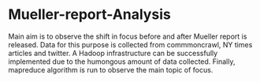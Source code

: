 # Mueller-report-Analysis

Main aim is to observe the shift in focus before and after Mueller report is released. Data for this purpose is collected from commmoncrawl, NY times articles and twitter. A Hadoop infrastructure can be successfully implemented due to the humongous amount of data collected. Finally, mapreduce algorithm is run to observe the main topic of focus.
